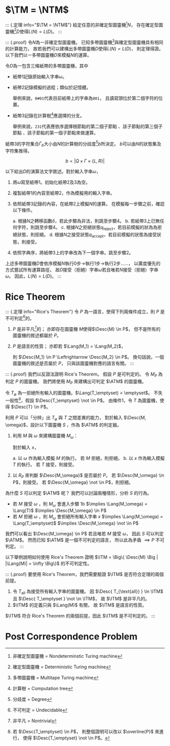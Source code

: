 # $\TM = \NTM$

::: {.定理 info="$\TM = \NTM$"}
給定任意的非確定型圖靈機[^1]$N$，
存在確定型圖靈機[^2]$D$使得$L(N) = L(D)$。
:::

::: {.proof}
令$N$為一非確定型圖靈機。
已知多帶圖靈機[^3]與確定型圖靈機具有相同的計算能力，
故若我們可以建構出多帶圖靈機$D$使得$L(N) = L(D)$，
則定理得證。
以下我們以一多帶圖靈機$D$來模擬$N$的運算。

令$D$為一包含三條紙帶的多帶圖靈機，其中

- 紙帶1記錄原始輸入字串$\omega$。
- 紙帶2記錄模擬的過程；類似於記憶體。

  舉例來說，`0#01`代表目前紙帶上的字串為`001`，
  且讀寫頭位於第二個字符的位置。
- 紙帶3記錄在計算樹[^4]應選擇的分支。

  舉例來說，`231`代表應依序選擇根節點的第二個子節點
  、該子節點的第三個子節點
  、該子節點的第一個子節點來做運算。

紙帶3的字符集合$\Gamma_b$大小由$N$的計算樹的分歧度[^5]$b$所決定。
$b$可以由$N$的狀態集及字符集推得。

$$b = \Big |Q \times \Gamma \times \{ L, R \} \Big|$$

以下給出$D$的演算法文字敘述。對於輸入字串$\omega$，

1. 將$\omega$寫至紙帶1。初始化紙帶2及3為空。
2. 複製紙帶1的內容至紙帶2，作為模擬用的輸入字串。
3. 依照紙帶3記錄的內容，在紙帶2上模擬$N$的運算。
   在模擬每一步驟之前，確認以下條件。

   a. 根據$N$之轉移函數$\delta$，若此步驟為非法，則跳至步驟4。
   b. 若紙帶3上已無任何字符，則跳至步驟4。
   c. 根據$N$之拒絕狀態$q_\text{reject}$，若目前模擬的狀為為拒絕狀態，則拒絕。
   d. 根據$N$之接受狀態$q_\text{accept}$，若目前模擬的狀態為接受狀態，則接受。
4. 依照字典序，將紙帶3上的字串改為下一個字串。跳至步驟2。

上述多帶圖靈機$D$會依序模擬$N$執行0步$\to$執行1步$\to$執行2步……，
以廣度優先的方式嘗試所有運算路徑，
故$D$接受（拒絕）字串$\omega$若且唯若$N$接受（拒絕）字串$\omega$。
因此，$L(N) = L(D)$。
:::


[^1]: 非確定型圖靈機 = Nondeterminstic Turing machine
[^2]: 確定型圖靈機 = Deterministic Turing machine
[^3]: 多帶圖靈機 = Multitape Turing machine
[^4]: 計算樹 = Computation tree
[^5]: 分歧度 = Degree


# Rice Theorem

::: {.定理 info="Rice's Theorem"}
令 $P$ 為一語言，使得下列兩條件成立，則 $P$ 是不可判定[^6]的。

1. $P$ 是非平凡[^7]的；
   亦即存在圖靈機 $M$使得$\Desc{M} \in P$，
   但不是所有的圖靈機的敘述都屬於 $P$。
2. $P$ 是語言的性質；
   亦即若 $\Lang(M_1) = \Lang(M_2)$，

   則 $\Desc{M_1} \in P \Leftrightarrow \Desc{M_2} \in P$。
   換句話說，一個圖靈機的敘述是否屬於 $P$，
   只與該圖靈機對應的語言有關。
:::

::: {.proof}
我們以反證法證明 Rice's Theorem。
假設 $P$ 是可判定的。
令 $M_P$ 為判定 $P$ 的圖靈機。
我們將使用 $M_P$ 來建構出可判定 $\ATM$ 的圖靈機。

令 $T_\emptyset$ 為一拒絕所有輸入的圖靈機。$\Lang(T_\emptyset) = \emptyset$。
不失一般性[^8]，假設 $\Desc{T_\emptyset} \not \in P$。
由條件1，令 $T$ 為圖靈機，使得 $\Desc{T} \in P$。

利用 $P$ 可以「分辨」出 $T_\emptyset$ 與 $T$ 之間差異的能力，
對於輸入 $\Desc{M, \omega}$，設計以下圖靈機 $S$ ，作為 $\ATM$ 的判定器。

1. 利用 $M$ 與 $\omega$ 來建構圖靈機 $M_\omega$：

   對於輸入 $x$，

   a. 以 $\omega$ 作為輸入模擬 $M$ 的執行。
      若 $M$ 拒絕，則拒絕。
   b. 以 $x$ 作為輸入模擬 $T$ 的執行。
      若 $T$ 接受，則接受。
2. 以 $R_P$ 來判斷 $\Desc{M_\omega}$ 是否屬於 $P$。
   若 $\Desc{M_\omega} \in P$，則接受。
   若 $\Desc{M_\omega} \not \in P$，則拒絕。

為什麼 $S$ 可以判定 $\ATM$ 呢？
我們可以討論兩種情形，分析 $S$ 的行為。

- 若 $M$ 接受 $\omega$ ，則 $M_\omega$ 會進入步驟 1b 
  $\implies \Lang(M_\omega) = \Lang(T)$
  $\implies \Desc{M_\omega} \in P$
- 若 $M$ 拒絕 $\omega$ ，則 $M_\omega$ 會拒絕所有輸入字串 $x$
  $\implies \Lang(M_\omega) = \Lang(T_\emptyset)$
  $\implies \Desc{M_\omega} \not \in P$

我們可以看出 $\Desc{M_\omega} \in P$ 若且唯若 $M$ 接受 $\omega$，
因此 $S$ 可以判定 $\ATM$。
然而已知 $\ATM$ 是一個不可判定的語言，
所以此為矛盾 $\implies P$ 不可判定。
:::

以下舉例說明如何使用 Rice's Theorem
證明 $\ITM = \Big\{ \Desc{M} \Big | |\Lang(M)| = \infty \Big\}$ 的不可判定性。

::: {.proof}
要使用 Rice's Theorem，我們需要驗證 $\ITM$ 是否符合定理的兩個前提。

1. 令 $T_{\text{all}}$ 為接受所有輸入字串的圖靈機。
   因 $\Desc{ T_{\text{all}} } \in \ITM$ 且 $\Desc{ T_\emptyset } \not \in \ITM$，
   故 $\ITM$ 是非平凡的。
2. $\ITM$ 的定義只與 $\Lang(M)$ 有關，
   故 $\ITM$ 是語言的性質。

$\ITM$ 符合 Rice's Theorem 的兩個前提，因此 $\ITM$ 是不可判定的。
:::

[^6]: 不可判定 = Undecidable
[^7]: 非平凡 = Nontrivial
[^8]: 若 $\Desc{T_\emptyset} \in P$，
      則整個證明可以改以 $\overline{P}$ 來進行，
      使得 $\Desc{T_\emptyset} \not \in P$。


# Post Correspondence Problem
